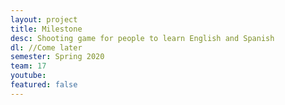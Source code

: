 ```yaml
---
layout: project
title: Milestone
desc: Shooting game for people to learn English and Spanish
dl: //Come later
semester: Spring 2020
team: 17
youtube: 
featured: false
---
```


